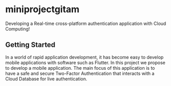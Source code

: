 # miniprojectgitam
Developing a Real-time cross-platform authentication application with Cloud Computing!


## Getting Started
In a world of rapid application development, it has become easy to develop mobile applications with software such as Flutter. 
In this project we propose to develop a mobile application. The main focus of this application is to have a safe and secure Two-Factor Authentication that interacts with a Cloud Database for live authentication. 

